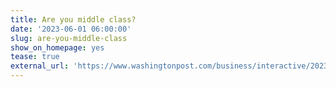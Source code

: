 ```yaml
---
title: Are you middle class?
date: '2023-06-01 06:00:00'
slug: are-you-middle-class
show_on_homepage: yes
tease: true
external_url: 'https://www.washingtonpost.com/business/interactive/2023/middle-class-income/'
---
```


